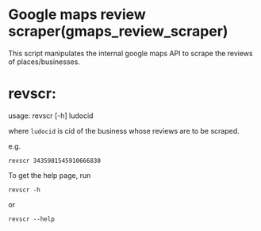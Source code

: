 # Google maps review scraper(gmaps_review_scraper)
This script manipulates the internal google maps API to scrape the reviews of places/businesses.
# revscr:
usage: revscr [-h] ludocid

where `ludocid` is cid of the business whose reviews are to be scraped.

e.g.
```
revscr 3435981545910666830
```

To get the help page, run
```
revscr -h
```
or
```
revscr --help
```
